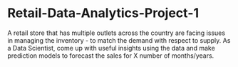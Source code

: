 # Retail-Data-Analytics-Project-1
A retail store that has multiple outlets across the country are facing issues in managing the inventory - to match the demand with respect to supply. As a Data Scientist, come up with useful insights using the data and make prediction models to forecast the sales for X number of months/years.

